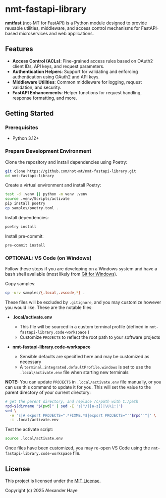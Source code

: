 # nmt-fastapi-library

**nmtfast** (not-MT for FastAPI) is a Python module designed to provide reusable utilities, middleware, and access control mechanisms for FastAPI-based microservices and web applications.

## Features

- **Access Control (ACLs)**: Fine-grained access rules based on OAuth2 client IDs, API keys, and request parameters.
- **Authentication Helpers**: Support for validating and enforcing authentication using OAuth2 and API keys.
- **Middleware Utilities**: Common middleware for logging, request validation, and security.
- **FastAPI Enhancements**: Helper functions for request handling, response formatting, and more.

## Getting Started

### Prerequisites

- Python 3.12+

### Prepare Development Environment

Clone the repository and install dependencies using Poetry:

```bash
git clone https://github.com/not-mt/nmt-fastapi-library.git
cd nmt-fastapi-library
```

Create a virtual environment and install Poetry:

```bash
test -d .venv || python -m venv .venv
source .venv/Scripts/activate
pip install poetry
cp samples/poetry.toml .
```

Install dependencies:

```bash
poetry install
```

Install pre-commit:

```bash
pre-commit install
```

### OPTIONAL: VS Code (on Windows)

Follow these steps if you are developing on a Windows system and have a bash shell available (most likely from [Git for Windows](https://git-scm.com/downloads/win)).

Copy samples:

```bash
cp -urv samples/{.local,.vscode,*} .
```

These files will be excluded by `.gitignore`, and you may customize however you would like. These are the notable files:

- **.local/activate.env**
  - This file will be sourced in a custom terminal profile (defined in `nmt-fastapi-library.code-workspace` )
  - Customize `PROJECTS` to reflect the root path to your software projects

- **nmt-fastapi-library.code-workspace**
  - Sensible defaults are specified here and may be customized as necessary
  - A `terminal.integrated.defaultProfile.windows` is set to use the `.local/activate.env` file when starting new terminals

**NOTE:** You can update `PROJECTS` in `.local/activate.env` file manually, or you can use this command to update it for you. This will set the value to the parent directory of your current directory:

```bash
# get the parent directory, and replace /c/path with C:/path
rpd=$(dirname "$(pwd)" | sed -E 's|^/([a-z])|\U\1:|')
sed \
  -e 's|# export PROJECTS=".*FIXME.*$|export PROJECTS="'"$rpd"'"|' \
  -i .local/activate.env
```

Test the activate script:

```bash
source .local/activate.env
```

Once files have been customized, you may re-open VS Code using the `nmt-fastapi-library.code-workspace` file.

## License

This project is licensed under the [MIT License](LICENSE).

Copyright (c) 2025 Alexander Haye
